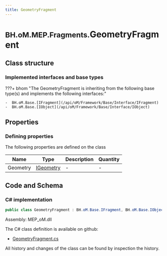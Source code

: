 ```yaml
---
title: GeometryFragment
---
```


# <small>BH.oM.MEP.Fragments.</small>**GeometryFragment**



## Class structure

### Implemented interfaces and base types

???+ bhom "The GeometryFragment is inheriting from the following base type(s) and implements the following interfaces:"

    -  BH.oM.Base.[IFragment](/api/oM/Framework/Base/Interface/IFragment)
    -  BH.oM.Base.[IObject](/api/oM/Framework/Base/Interface/IObject)


## Properties



### Defining properties

The following properties are defined on the class

| Name             | Type             | Description      | Quantity         |
|------------------|------------------|------------------|------------------|
| Geometry | [IGeometry](/api/oM/Dimensional/Geometry/Interface/IGeometry) | - | - |


## Code and Schema

### C# implementation

``` C# title="C#"
public class GeometryFragment : BH.oM.Base.IFragment, BH.oM.Base.IObject
```

Assembly: MEP_oM.dll

The C# class definition is available on github:

- [GeometryFragment.cs](https://github.com/BHoM/BHoM/blob/develop/MEP_oM/Fragments\GeometryFragment.cs)

All history and changes of the class can be found by inspection the history.
